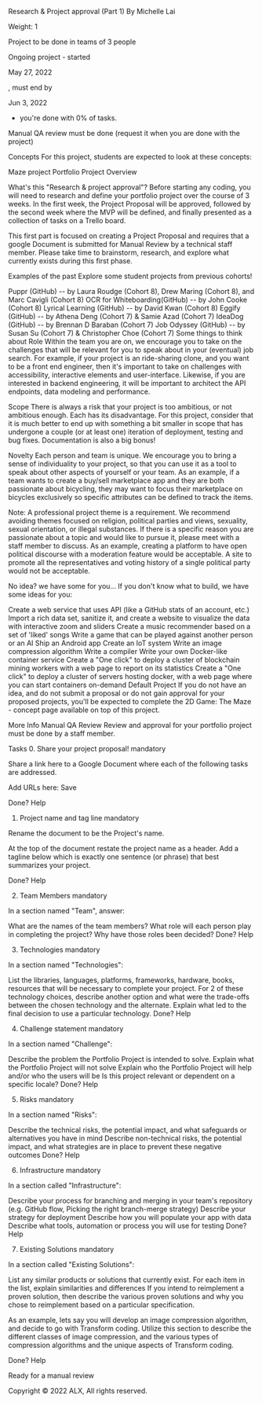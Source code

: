 Research & Project approval (Part 1)
By Michelle Lai

Weight: 1

Project to be done in teams of 3 people

Ongoing project - started 

May 27, 2022

, must end by 

Jun 3, 2022

 - you're done with 0% of tasks.

Manual QA review must be done (request it when you are done with the project)

Concepts
For this project, students are expected to look at these concepts:

Maze project
Portfolio Project Overview


What's this "Research & project approval"?
Before starting any coding, you will need to research and define your portfolio project over the course of 3 weeks. In the first week, the Project Proposal will be approved, followed by the second week where the MVP will be defined, and finally presented as a collection of tasks on a Trello board.

This first part is focused on creating a Project Proposal and requires that a google Document is submitted for Manual Review by a technical staff member. Please take time to brainstorm, research, and explore what currently exists during this first phase.

Examples of the past
Explore some student projects from previous cohorts!

Puppr (GitHub) -- by Laura Roudge (Cohort 8), Drew Maring (Cohort 8), and Marc Cavigli (Cohort 8)
OCR for Whiteboarding(GitHub) -- by John Cooke (Cohort 8)
Lyrical Learning (GitHub) -- by David Kwan (Cohort 8)
Eggify (GitHub) -- by Athena Deng (Cohort 7) & Samie Azad (Cohort 7)
IdeaDog (GitHub) -- by Brennan D Baraban (Cohort 7)
Job Odyssey (GitHub) -- by Susan Su (Cohort 7) & Christopher Choe (Cohort 7)
Some things to think about
Role
Within the team you are on, we encourage you to take on the challenges that will be relevant for you to speak about in your (eventual) job search. For example, if your project is an ride-sharing clone, and you want to be a front end engineer, then it's important to take on challenges with accessibility, interactive elements and user-interface. Likewise, if you are interested in backend engineering, it will be important to architect the API endpoints, data modeling and performance.

Scope
There is always a risk that your project is too ambitious, or not ambitious enough. Each has its disadvantage. For this project, consider that it is much better to end up with something a bit smaller in scope that has undergone a couple (or at least one) iteration of deployment, testing and bug fixes. Documentation is also a big bonus!

Novelty
Each person and team is unique. We encourage you to bring a sense of individuality to your project, so that you can use it as a tool to speak about other aspects of yourself or your team. As an example, if a team wants to create a buy/sell marketplace app and they are both passionate about bicycling, they may want to focus their marketplace on bicycles exclusively so specific attributes can be defined to track the items.

Note: A professional project theme is a requirement. We recommend avoiding themes focused on religion, political parties and views, sexuality, sexual orientation, or illegal substances. If there is a specific reason you are passionate about a topic and would like to pursue it, please meet with a staff member to discuss. As an example, creating a platform to have open political discourse with a moderation feature would be acceptable. A site to promote all the representatives and voting history of a single political party would not be acceptable.

No idea? we have some for you...
If you don't know what to build, we have some ideas for you:

Create a web service that uses API (like a GitHub stats of an account, etc.)
Import a rich data set, sanitize it, and create a website to visualize the data with interactive zoom and sliders
Create a music recommender based on a set of 'liked' songs
Write a game that can be played against another person or an AI
Ship an Android app
Create an IoT system
Write an image compression algorithm
Write a compiler
Write your own Docker-like container service
Create a "One click" to deploy a cluster of blockchain mining workers with a web page to report on its statistics
Create a "One click" to deploy a cluster of servers hosting docker, with a web page where you can start containers on-demand
Default Project
If you do not have an idea, and do not submit a proposal or do not gain approval for your proposed projects, you'll be expected to complete the 2D Game: The Maze - concept page available on top of this project.

More Info
Manual QA Review
Review and approval for your portfolio project must be done by a staff member.

Tasks
0. Share your project proposal!
mandatory

Share a link here to a Google Document where each of the following tasks are addressed.

Add URLs here:
Save

 Done? Help

1. Project name and tag line
mandatory

Rename the document to be the Project's name.

At the top of the document restate the project name as a header. Add a tagline below which is exactly one sentence (or phrase) that best summarizes your project.

 Done? Help

2. Team Members
mandatory

In a section named "Team", answer:

What are the names of the team members?
What role will each person play in completing the project?
Why have those roles been decided?
 Done? Help

3. Technologies
mandatory

In a section named "Technologies":

List the libraries, languages, platforms, frameworks, hardware, books, resources that will be necessary to complete your project.
For 2 of these technology choices, describe another option and what were the trade-offs between the chosen technology and the alternate. Explain what led to the final decision to use a particular technology.
 Done? Help

4. Challenge statement
mandatory

In a section named "Challenge":

Describe the problem the Portfolio Project is intended to solve.
Explain what the Portfolio Project will not solve
Explain who the Portfolio Project will help and/or who the users will be
Is this project relevant or dependent on a specific locale?
 Done? Help

5. Risks
mandatory

In a section named "Risks":

Describe the technical risks, the potential impact, and what safeguards or alternatives you have in mind
Describe non-technical risks, the potential impact, and what strategies are in place to prevent these negative outcomes
 Done? Help

6. Infrastructure
mandatory

In a section called "Infrastructure":

Describe your process for branching and merging in your team's repository (e.g. GitHub flow, Picking the right branch-merge strategy)
Describe your strategy for deployment
Describe how you will populate your app with data
Describe what tools, automation or process you will use for testing
 Done? Help

7. Existing Solutions
mandatory

In a section called "Existing Solutions":

List any similar products or solutions that currently exist.
For each item in the list, explain similarities and differences
If you intend to reimplement a proven solution, then describe the various proven solutions and why you chose to reimplement based on a particular specification.

As an example, lets say you will develop an image compression algorithm, and decide to go with Transform coding. Utilize this section to describe the different classes of image compression, and the various types of compression algorithms and the unique aspects of Transform coding.

 Done? Help

Ready for a manual review

Copyright © 2022 ALX, All rights reserved.

